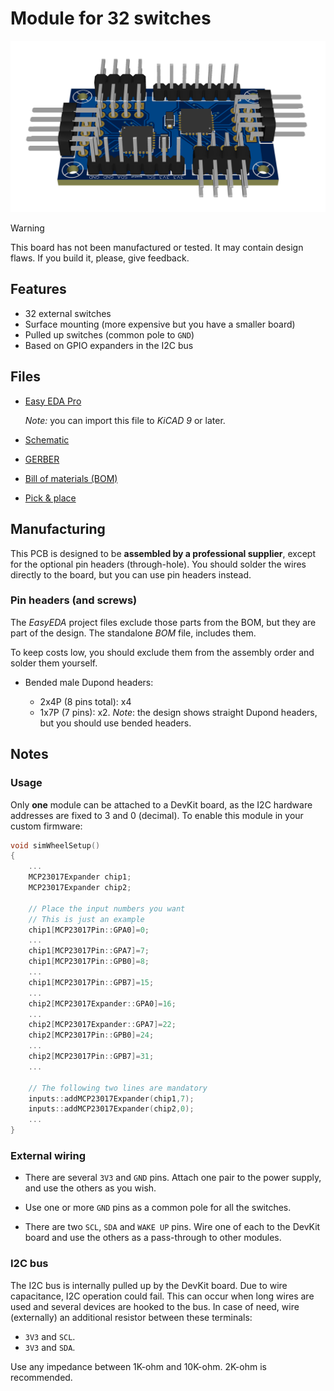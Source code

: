 # Module for 32 switches

![Module for 32 switches (surface mounting)](./Module32Switches_SM.png)

> [!WARNING]
> This board has not been manufactured or tested.
> It may contain design flaws.
> If you build it, please, give feedback.

## Features

- 32 external switches
- Surface mounting (more expensive but you have a smaller board)
- Pulled up switches (common pole to `GND`)
- Based on GPIO expanders in the I2C bus

## Files

- [Easy EDA Pro](./Module32Switches_SM.epro)

  *Note:* you can import this file to *KiCAD 9* or later.

- [Schematic](./Module24Switches_SM.pdf)
- [GERBER](./Module32Switches_SM_GERBER.zip)
- [Bill of materials (BOM)](./Module32Switches_SM_BOM.csv)
- [Pick & place](./Module32Switches_SM_PickAndPlace.csv)

## Manufacturing

This PCB is designed to be **assembled by a professional supplier**,
except for the optional pin headers (through-hole).
You should solder the wires directly to the board,
but you can use pin headers instead.

### Pin headers (and screws)

The *EasyEDA* project files exclude those parts from the BOM,
but they are part of the design.
The standalone *BOM* file, includes them.

To keep costs low, you should exclude them from the assembly order
and solder them yourself.

- Bended male Dupond headers:

  - 2x4P (8 pins total): x4
  - 1x7P (7 pins): x2.
    *Note*: the design shows straight Dupond headers,
    but you should use bended headers.

## Notes

### Usage

Only **one** module can be attached to a DevKit board,
as the I2C hardware addresses are fixed to 3 and 0 (decimal).
To enable this module in your custom firmware:

```c++
void simWheelSetup()
{
    ...
    MCP23017Expander chip1;
    MCP23017Expander chip2;

    // Place the input numbers you want
    // This is just an example
    chip1[MCP23017Pin::GPA0]=0;
    ...
    chip1[MCP23017Pin::GPA7]=7;
    chip1[MCP23017Pin::GPB0]=8;
    ...
    chip1[MCP23017Pin::GPB7]=15;
    ...
    chip2[MCP23017Expander::GPA0]=16;
    ...
    chip2[MCP23017Expander::GPA7]=22;
    chip2[MCP23017Pin::GPB0]=24;
    ...
    chip2[MCP23017Pin::GPB7]=31;
    ...

    // The following two lines are mandatory
    inputs::addMCP23017Expander(chip1,7);
    inputs::addMCP23017Expander(chip2,0);
    ...
}
```

### External wiring

- There are several `3V3` and `GND` pins.
  Attach one pair to the power supply,
  and use the others as you wish.

- Use one or more `GND` pins as a common pole for all the switches.

- There are two `SCL`, `SDA` and `WAKE UP` pins.
  Wire one of each to the DevKit board and
  use the others as a pass-through to other modules.

### I2C bus

The I2C bus is internally pulled up by the DevKit board.
Due to wire capacitance, I2C operation could fail.
This can occur when long wires are used and several devices are hooked to the bus.
In case of need, wire (externally) an additional resistor between these terminals:

- `3V3` and `SCL`.
- `3V3` and `SDA`.

Use any impedance between 1K-ohm and 10K-ohm.
2K-ohm is recommended.

